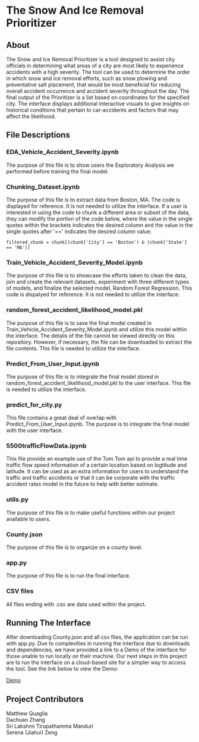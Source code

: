 # The Snow And Ice Removal Prioritizer

## About
The Snow and Ice Removal Prioritizer is a tool designed to assist city officials in determining what areas of a city are most likely to
experience accidents with a high severity. The tool can be used to determine the order in which snow and ice removal efforts, such as snow
plowing and preventative salt placement, that would be most beneficial for reducing overall accident occurrence and accident severity throughout
the day. The final output of the Prioritizer is a list based on coordinates for the specified city. The interface displays additional interactive
visuals to give insights on historical conditions that pertain to car-accidents and factors that may affect the likelihood.

## File Descriptions

### EDA_Vehicle_Accident_Severity.ipynb

The purpose of this file is to show users the Exploratory Analysis we performed before training the final model.

### Chunking_Dataset.ipynb

The purpose of this file is to extract data from Boston, MA. The code is displayed for reference. It is not needed to utilize the interface. 
If a user is interested in using the code to chunk a different area or subset of the data, they can modify the portion of the code below,
where the value in the single quotes within the brackets indicates the desired column and the value in the single quotes after '==' indicates
the desired column value:

```
filtered_chunk = chunk[(chunk['City'] == 'Boston') & (chunk['State'] == 'MA')]
```

### Train_Vehicle_Accident_Severity_Model.ipynb

The purpose of this file is to showcase the efforts taken to clean the data, join and create the relevant datasets, experiment with three different
types of models, and finalize the selected model, Random Forest Regression. This code is dispalyed for reference. It is not needed to utilize the 
interface.

### random_forest_accident_likelihood_model.pkl

The purpose of this file is to save the final model created in Train_Vehicle_Accident_Severity_Model.ipynb and utilize this model within the
interface. The details of the file cannot be viewed directly on this repository. However, if necessary, the file can be downloaded to extract the
file contents. This file is needed to utilize the interface.

### Predict_From_User_Input.ipynb

The purpose of this file is to integrate the final model stored in random_forest_accident_likelihood_model.pkl to the user interface. This file is needed
to utilize the interface.

### predict_for_city.py

This file contains a great deal of overlap with Predict_From_User_Input.ipynb. The purpose is to integrate the final model with the user interface.

### 5500trafficFlowData.ipynb
This file provide an example use of the Tom Tom api to provide a real time traffic flow speed information of a certain location based on logtitude and latitude. It can be used as an extra information for users to understand the traffic and traffic accidents or that it can be corporate with the traffic accident rates model in the future to help with better estimate.

### utils.py

The purpose of this file is to make useful functions within our project available to users.

### County.json

The purpose of this file is to organize on a county level.

### app.py

The purpose of this file is to run the final interface.

### CSV files

All files ending with .csv are data used within the project.

## Running The Interface

After downloading County.json and all csv files, the application can be run with app.py. Due to complexities in running the interface due to downloads and dependencies, we have provided a link to a Demo of the interface for those unable to run locally on their machine. Our next steps in this project are to run the interface on a cloud-based site for a simpler way to access the tool. See the link below to view the Demo:

[Demo](https://drive.google.com/file/d/1oIyiKZkNNMDKG4tYOKJScjLyxO4EsDGm/view?usp=drive_link)

## Project Contributors

Matthew Quaglia          
Dachuan Zhang         
Sri Lakshmi Tirupathamma Manduri         
Serena (Jiahui) Zeng        

